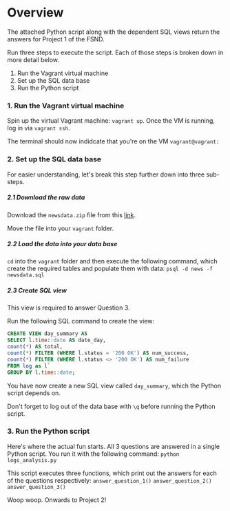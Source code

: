 # Overview
The attached Python script along with the dependent SQL views return the answers for Project 1 of the FSND.

Run three steps to execute the script. Each of those steps is broken down in more detail below.
1. Run the Vagrant virtual machine
2. Set up the SQL data base
3. Run the Python script

### 1. Run the Vagrant virtual machine
Spin up the virtual Vagrant machine: `vagrant up`.
Once the VM is running, log in via `vagrant ssh`.

The terminal should now indidcate that you're on the VM `vagrant@vagrant:`

### 2. Set up the SQL data base
For easier understanding, let's break this step further down into three sub-steps.

##### 2.1 Download the raw data
Download the `newsdata.zip` file from this [link](https://d17h27t6h515a5.cloudfront.net/topher/2016/August/57b5f748_newsdata/newsdata.zip).

Move the file into your `vagrant` folder.

##### 2.2 Load the data into your data base
`cd` into the `vagrant` folder and then execute the following command, which create the required tables and populate them with data:
`psql -d news -f newsdata.sql`

##### 2.3 Create SQL view
This view is required to answer Question 3. 

Run the following SQL command to create the view:
```sql
CREATE VIEW day_summary AS
SELECT l.time::date AS date_day,
count(*) AS total,
count(*) FILTER (WHERE l.status = '200 OK') AS num_success,
count(*) FILTER (WHERE l.status <> '200 OK') AS num_failure
FROM log as l`
GROUP BY l.time::date;
```

You have now create a new SQL view called `day_summary`, which the Python script depends on.

Don't forget to log out of the data base with `\q` before running the Python script.

### 3. Run the Python script
Here's where the actual fun starts. All 3 questions are answered in a single Python script. You run it with the following command:
`python logs_analysis.py`

This script executes three functions, which print out the answers for each of the questions respectively:
`answer_question_1()`
`answer_question_2()`
`answer_question_3()`

Woop woop. Onwards to Project 2!
